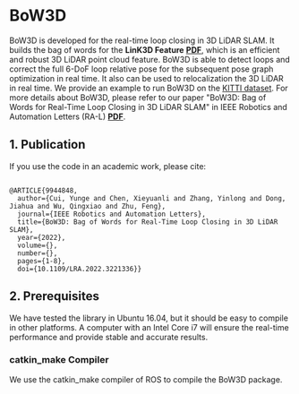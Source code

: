 # BoW3D
BoW3D is developed for the real-time loop closing in 3D LiDAR SLAM. It builds the bag of words for the **LinK3D Feature** **[PDF](https://arxiv.org/pdf/2206.05927.pdf)**, which is an efficient and robust 3D LiDAR point cloud feature. BoW3D is able to detect loops and correct the full 6-DoF loop relative pose for the subsequent pose graph optimization in real time. It also can be used to relocalization the 3D LiDAR in real time. We provide an example to run BoW3D on the [KITTI dataset](https://www.cvlibs.net/datasets/kitti/eval_odometry.php). For more details about BoW3D, please refer to our paper "BoW3D: Bag of Words for Real-Time Loop Closing in 3D LiDAR SLAM" in IEEE Robotics and Automation Letters (RA-L) **[PDF](https://arxiv.org/pdf/2208.07473.pdf)**.

## 1. Publication
If you use the code in an academic work, please cite:
<pre><code class="language-css">
@ARTICLE{9944848,
  author={Cui, Yunge and Chen, Xieyuanli and Zhang, Yinlong and Dong, Jiahua and Wu, Qingxiao and Zhu, Feng},
  journal={IEEE Robotics and Automation Letters}, 
  title={BoW3D: Bag of Words for Real-Time Loop Closing in 3D LiDAR SLAM}, 
  year={2022},
  volume={},
  number={},
  pages={1-8},
  doi={10.1109/LRA.2022.3221336}}
</code></pre>

## 2. Prerequisites
We have tested the library in Ubuntu 16.04, but it should be easy to compile in other platforms. A computer with an Intel Core i7 will ensure the real-time performance and provide stable and accurate results.

### catkin_make Compiler
We use the catkin_make compiler of ROS to compile the BoW3D package.


